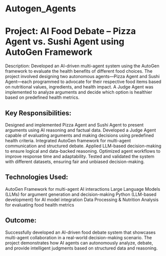 # Autogen_Agents

# Project: AI Food Debate – Pizza Agent vs. Sushi Agent using AutoGen Framework
Description:
Developed an AI-driven multi-agent system using the AutoGen framework to evaluate the health benefits of different food choices. The project involved designing two autonomous agents—Pizza Agent and Sushi Agent—each programmed to advocate for their respective food items based on nutritional values, ingredients, and health impact. A Judge Agent was implemented to analyze arguments and decide which option is healthier based on predefined health metrics.

## Key Responsibilities:

Designed and implemented Pizza Agent and Sushi Agent to present arguments using AI reasoning and factual data.
Developed a Judge Agent capable of evaluating arguments and making decisions using predefined health criteria.
Integrated AutoGen framework for multi-agent communication and structured debate.
Applied LLM-based decision-making to ensure logical and data-backed reasoning.
Optimized agent workflows to improve response time and adaptability.
Tested and validated the system with different datasets, ensuring fair and unbiased decision-making.

## Technologies Used:

AutoGen Framework for multi-agent AI interactions
Large Language Models (LLMs) for argument generation and decision-making
Python (LLM-based development) for AI model integration
Data Processing & Nutrition Analysis for evaluating food health metrics

## Outcome:
Successfully developed an AI-driven food debate system that showcases multi-agent collaboration in a real-world decision-making scenario. The project demonstrates how AI agents can autonomously analyze, debate, and provide intelligent judgments based on structured data and reasoning.
